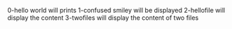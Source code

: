0-hello world will prints
1-confused smiley will be displayed 
2-hellofile will display the content 
3-twofiles will display the content of two files

